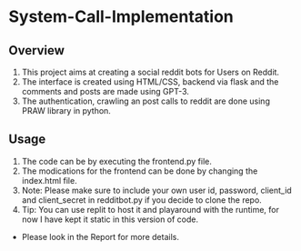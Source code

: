 # System-Call-Implementation

## Overview

1. This project aims at creating a social reddit bots for Users on Reddit.
2. The interface is created using HTML/CSS, backend via flask and the comments and posts are made using GPT-3.
3. The authentication, crawling an post calls to reddit are done using PRAW library in python.

## Usage
1. The code can be by executing the frontend.py file. 
2. The modications for the frontend can be done by changing the index.html file.
3. Note: Please make sure to include your own user id, password, client_id and client_secret in redditbot.py if you decide to clone the repo.
4. Tip: You can use replit to host it and playaround with the runtime, for now I have kept it static in this version of code.

* Please look in the Report for more details.